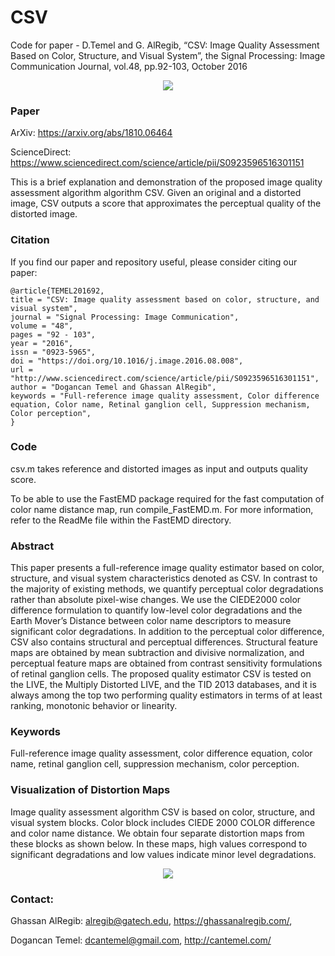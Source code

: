# CSV

Code for paper - D.Temel and G. AlRegib, “CSV: Image Quality Assessment Based on Color, Structure, and Visual System”, the Signal Processing: Image Communication Journal, vol.48, pp.92-103, October 2016

<p align="center">
  <img src=/Images/graphical_abstract.png/>
</p> 

### Paper
ArXiv: https://arxiv.org/abs/1810.06464

ScienceDirect: https://www.sciencedirect.com/science/article/pii/S0923596516301151  

This is a brief explanation and demonstration of the proposed image quality assessment algorithm algorithm CSV. Given an original and a distorted image, CSV outputs a score that approximates the perceptual quality of the distorted image.


### Citation
If you find our paper and repository useful, please consider citing our paper:  
```
@article{TEMEL201692,
title = "CSV: Image quality assessment based on color, structure, and visual system",
journal = "Signal Processing: Image Communication",
volume = "48",
pages = "92 - 103",
year = "2016",
issn = "0923-5965",
doi = "https://doi.org/10.1016/j.image.2016.08.008",
url = "http://www.sciencedirect.com/science/article/pii/S0923596516301151",
author = "Dogancan Temel and Ghassan AlRegib",
keywords = "Full-reference image quality assessment, Color difference equation, Color name, Retinal ganglion cell, Suppression mechanism, Color perception",
}

```
### Code
csv.m takes reference and distorted images as input and outputs quality score.

To be able to use the FastEMD package required for the fast computation of color name distance map, run compile_FastEMD.m. For more information, refer to the ReadMe file within the FastEMD directory. 




### Abstract 
This paper presents a full-reference image quality estimator based on color, structure, and visual system characteristics denoted as CSV. In contrast to the majority of existing methods, we quantify perceptual color degradations rather than absolute pixel-wise changes. We use the CIEDE2000 color difference formulation to quantify low-level color degradations and the Earth Mover’s Distance between color name descriptors to measure significant color degradations. In addition to the perceptual color difference, CSV also contains structural and perceptual differences. Structural feature maps are obtained by mean subtraction and divisive normalization, and perceptual feature maps are obtained from contrast sensitivity formulations of retinal ganglion cells. The proposed quality estimator CSV is tested on the LIVE, the Multiply Distorted LIVE, and the TID 2013 databases, and it is always among the top two performing quality estimators in terms of at least ranking, monotonic behavior or linearity. 

### Keywords
Full-reference image quality assessment, color difference equation, color name, retinal ganglion cell, suppression mechanism, color perception.

### Visualization of Distortion Maps
Image quality assessment algorithm CSV is based on color, structure, and visual system blocks. Color block includes CIEDE 2000 COLOR difference and color name distance. We obtain four separate distortion maps from these blocks as shown below. In these maps, high values correspond to significant degradations and low values indicate minor level degradations.


<p align="center">
  <img src=/Images/maps.png/>
</p> 

### Contact:

Ghassan AlRegib:  alregib@gatech.edu, https://ghassanalregib.com/, 

Dogancan Temel: dcantemel@gmail.com, http://cantemel.com/


